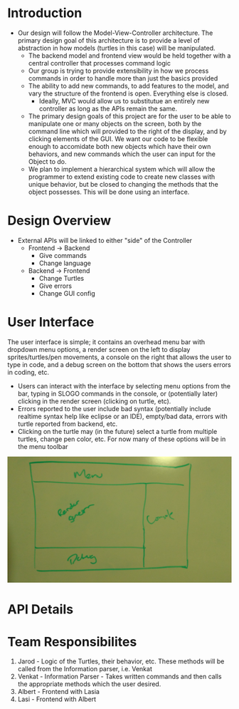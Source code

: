 Introduction
=================
* Our design will follow the Model-View-Controller architecture. The primary design goal of this architecture is to provide a level of abstraction in how models (turtles in this case) will be manipulated.
    * The backend model and frontend view would be held together with a central controller that processes command logic
    * Our group is trying to provide extensibility in how we process commands in order to handle more than just the basics provided
    * The ability to add new commands, to add features to the model, and vary the structure of the frontend is open. Everything else is closed.
        * Ideally, MVC would allow us to substitutue an entirely new controller as long as the APIs remain the same.  
    * The primary design goals of this project are for the user to be able to manipulate one or many objects on the screen, both by the command line which will provided to the right of the display, and by clicking elements of the GUI. We want our code to be flexible enough to accomidate both new objects which have their own behaviors, and new commands which the user can input for the Object to do.
    * We plan to implement a hierarchical system which will allow the programmer to extend existing code to create new classes with unique behavior, but be closed to changing the methods that the object possesses. This will be done using an interface.


Design Overview
===================
* External APIs will be linked to either "side" of the Controller
    * Frontend -> Backend
        * Give commands
        * Change language
    * Backend -> Frontend
        * Change Turtles
        * Give errors
        * Change GUI config

User Interface
=====================
The user interface is simple; it contains an overhead menu bar with dropdown menu options, a render screen on the left to display sprites/turtles/pen movements, a console on the right that allows the user to type in code, and a debug screen on the bottom that shows the users errors in coding, etc. 
* Users can interact with the interface by selecting menu options from the bar, typing in SLOGO commands in the console, or (potentially later) clicking in the render screen (clicking on turtle, etc).
* Errors reported to the user include bad syntax (potentially include realtime syntax help like eclipse or an IDE), empty/bad data, errors with turtle reported from backend, etc.
* Clicking on the turtle may (in the future) select a turtle from multiple turtles, change pen color, etc. For now many of these options will be in the menu toolbar

![Perfectly Rendered Image of Design](IMG_20171012_222408440.jpg)

API Details
========================

Team Responsibilites
===========================
1. Jarod - Logic of the Turtles, their behavior, etc. These methods will be called from the Information parser, i.e. Venkat
2. Venkat - Information Parser - Takes written commands and then calls the appropriate methods which the user desired.
3. Albert - Frontend with Lasia
4. Lasi - Frontend with Albert